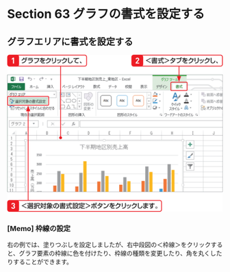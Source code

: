 # Section 63 グラフの書式を設定する

## グラフエリアに書式を設定する

![](001.png)

### [Memo] 枠線の設定

右の例では、塗りつぶしを設定しましたが、右中段図の＜枠線＞をクリックすると、グラフ要素の枠線に色を付けたり、枠線の種類を変更したり、角を丸くしたりすることができます。
